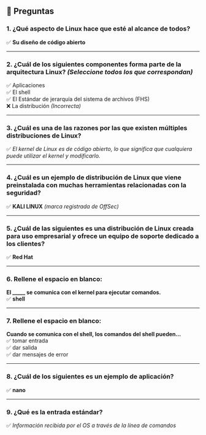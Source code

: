
## 📘 **Preguntas**

### **1. ¿Qué aspecto de Linux hace que esté al alcance de todos?**

✅ **Su diseño de código abierto**

---

### **2. ¿Cuál de los siguientes componentes forma parte de la arquitectura Linux?** _(Seleccione todos los que correspondan)_

✅ Aplicaciones  
✅ El shell  
✅ El Estándar de jerarquía del sistema de archivos (FHS)  
❌ La distribución _(Incorrecta)_

---

### **3. ¿Cuál es una de las razones por las que existen múltiples distribuciones de Linux?**

✅ _El kernel de Linux es de código abierto, lo que significa que cualquiera puede utilizar el kernel y modificarlo._

---

### **4. ¿Cuál es un ejemplo de distribución de Linux que viene preinstalada con muchas herramientas relacionadas con la seguridad?**

✅ **KALI LINUX** _(marca registrada de OffSec)_

---

### **5. ¿Cuál de las siguientes es una distribución de Linux creada para uso empresarial y ofrece un equipo de soporte dedicado a los clientes?**

✅ **Red Hat**

---

### **6. Rellene el espacio en blanco:**

**El _____ se comunica con el kernel para ejecutar comandos.**  
✅ **shell**

---

### **7. Rellene el espacio en blanco:**

**Cuando se comunica con el shell, los comandos del shell pueden...**  
✅ tomar entrada  
✅ dar salida  
✅ dar mensajes de error

---

### **8. ¿Cuál de los siguientes es un ejemplo de aplicación?**

✅ **nano**

---

### **9. ¿Qué es la entrada estándar?**

✅ _Información recibida por el OS a través de la línea de comandos_
